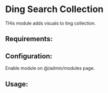 Ding Search Collection
==========

THis module adds visuals to ting collection.

## Requirements:

## Configuration:
Enable module on @/admin/modules page.

## Usage:
